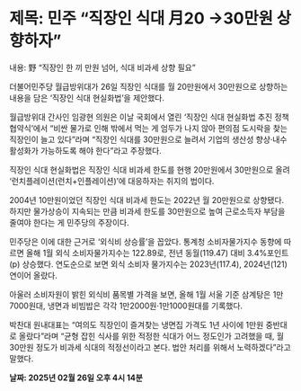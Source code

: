 # **제목: 민주 “직장인 식대 月20 →30만원 상향하자”**

  내용: 野 “직장인 한 끼 만원 넘어, 식대 비과세 상향 필요”  

더불어민주당 월급방위대가 26일 직장인 식대를 월 20만원에서 30만원으로 상향하는 내용을 담은 ‘직장인 식대 현실화법’을 제안했다.  

월급방위대 간사인 임광현 의원은 이날 국회에서 열린 ‘직장인 식대 현실화법 추진 정책협약식’에서 “비싼 물가로 인해 밖에서 먹는 게 엄두가 나지 않아 편의점 도시락을 찾는 직장인이 늘고 있다”라며 “직장인 식대를 30만원으로 늘려서 기업의 생산성 향상·내수 활성화가 가능하도록 해야 한다”라고 주장했다.  

직장인 식대 현실화법은 직장인 식대 비과세 한도를 현행 20만원에서 30만원으로 올려 ‘런치플레이션(런치+인플레이션)’에 대응하자는 취지의 법이다.  

2004년 10만원이었던 직장인 식대 비과세 한도는 2022년 월 20만원으로 상향됐다. 하지만 물가상승이 지속되는 만큼 비과세 한도를 30만원으로 높여 근로소득자 부담을 줄여야 한다는 게 민주당의 주장이다.  

민주당은 이에 대한 근거로 ‘외식비 상승률’을 꼽았다. 통계청 소비자물가지수 동향에 따르면 올해 1월 외식 소비자물가지수는 122.89로, 전년 동월(119.47) 대비 3.4%포인트(p) 상승했다. 연도순으로 보면 외식 소비자 물가지수는 2023년(117.4), 2024년(121) 연이어 올랐다.  

아울러 소비자원이 밝힌 외식비 품목별 가격을 보면, 올해 1월 서울 기준 삼계탕은 1만7000원대, 냉면과 비빔밥은 각각 1만2000원·1만1000원대를 기록했다.  

박찬대 원내대표는 “여의도 직장인이 즐겨찾는 냉면집 가격도 1년 사이에 1만원 중반대로 올랐다”라며 “균형 잡힌 식사를 위한 적정한 식대가 어느 정도인가 고려했을 때, 월 30만원 정도가 비과세 식대의 적정선이라고 본다. 법안 처리를 위해서 노력하겠다”라고 말했다.

  **날짜: 2025년 02월 26일 오후 4시 14분**